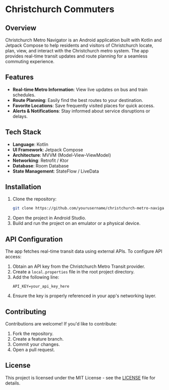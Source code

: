 # Christchurch Commuters

## Overview
Christchurch Metro Navigator is an Android application built with Kotlin and Jetpack Compose to help residents and visitors of Christchurch locate, plan, view, and interact with the Christchurch metro system. The app provides real-time transit updates and route planning for a seamless commuting experience.

## Features
- **Real-time Metro Information**: View live updates on bus and train schedules.
- **Route Planning**: Easily find the best routes to your destination.
- **Favorite Locations**: Save frequently visited places for quick access.
- **Alerts & Notifications**: Stay informed about service disruptions or delays.

## Tech Stack
- **Language**: Kotlin
- **UI Framework**: Jetpack Compose
- **Architecture**: MVVM (Model-View-ViewModel)
- **Networking**: Retrofit / Ktor
- **Database**: Room Database
- **State Management**: StateFlow / LiveData

## Installation
1. Clone the repository:
   ```sh
   git clone https://github.com/yourusername/christchurch-metro-navigator.git
   ```
2. Open the project in Android Studio.
3. Build and run the project on an emulator or a physical device.

## API Configuration
The app fetches real-time transit data using external APIs. To configure API access:
1. Obtain an API key from the Christchurch Metro Transit provider.
2. Create a `local.properties` file in the root project directory.
3. Add the following line:
   ```
   API_KEY=your_api_key_here
   ```
4. Ensure the key is properly referenced in your app's networking layer.

## Contributing
Contributions are welcome! If you'd like to contribute:
1. Fork the repository.
2. Create a feature branch.
3. Commit your changes.
4. Open a pull request.

## License
This project is licensed under the MIT License - see the [LICENSE](LICENSE) file for details.


